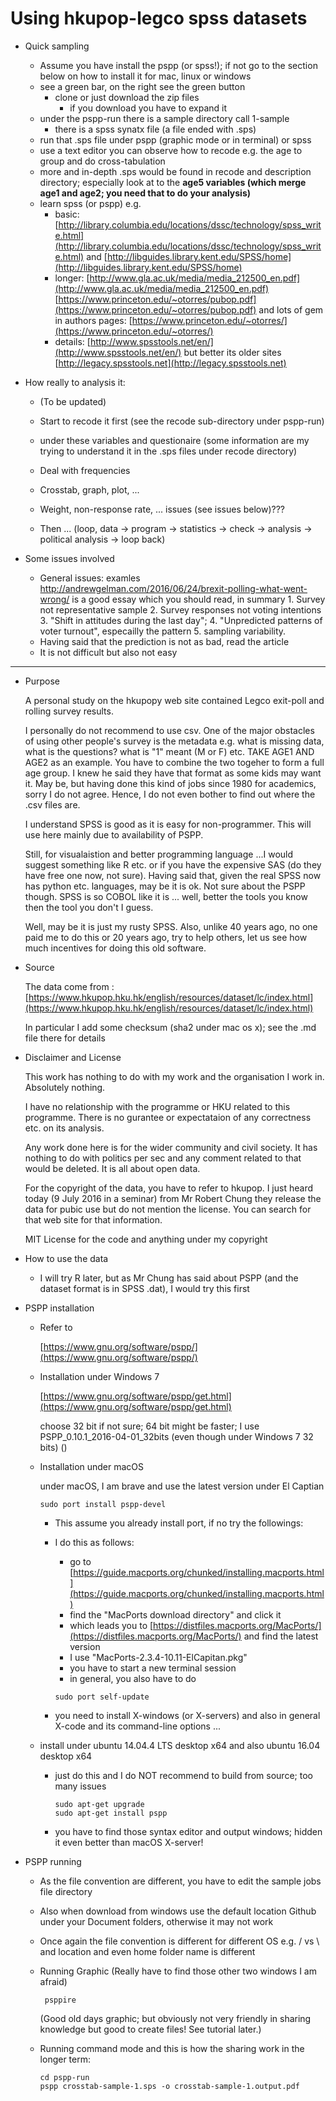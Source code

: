 # Using hkupop-legco spss datasets

* Quick sampling

    - Assume you have install the pspp (or spss!); if not go to the section below on how to install it for mac, linux or windows
    - see a green bar, on the right see the green button
        - clone or just download the zip files
            - if you download you have to expand it
    - under the pspp-run there is a sample directory call 1-sample
        - there is a spss synatx file (a file ended with .sps)
    - run that .sps file under pspp (graphic mode or in terminal) or spss
    - use a text editor you can observe how to recode e.g. the age to group and do cross-tabulation
    - more and in-depth .sps would be found in recode and description directory; 
        especially look at to the **age5 variables (which merge age1 and age2; you need that to do your analysis)**
    - learn spss (or pspp) e.g. 
        - basic:    [http://library.columbia.edu/locations/dssc/technology/spss_write.html](http://library.columbia.edu/locations/dssc/technology/spss_write.html) and
                    [http://libguides.library.kent.edu/SPSS/home](http://libguides.library.kent.edu/SPSS/home)
        - longer:   [http://www.gla.ac.uk/media/media_212500_en.pdf](http://www.gla.ac.uk/media/media_212500_en.pdf)
                    [https://www.princeton.edu/~otorres/pubop.pdf](https://www.princeton.edu/~otorres/pubop.pdf)
                    and lots of gem in authors pages: [https://www.princeton.edu/~otorres/](https://www.princeton.edu/~otorres/)
        - details:  [http://www.spsstools.net/en/](http://www.spsstools.net/en/)
                    but better its older sites 
                    [http://legacy.spsstools.net](http://legacy.spsstools.net)

* How really to analysis it:

    - (To be updated)
    - Start to recode it first (see the recode sub-directory under pspp-run)
    - under these variables and questionaire (some information are my trying to understand it in the .sps files under recode directory)

    - Deal with frequencies
    - Crosstab, graph, plot, ...
    - Weight, non-response rate, ... issues (see issues below)??? 

    - Then ... (loop, data -> program -> statistics -> check -> analysis -> political analysis -> loop back)

* Some issues involved

    - General issues: examles http://andrewgelman.com/2016/06/24/brexit-polling-what-went-wrong/ is a good essay which you should read, in summary
            1. Survey not representative sample 
            2. Survey responses not voting intentions
            3. "Shift in attitudes during the last day";
            4. "Unpredicted patterns of voter turnout", especailly the pattern
            5. sampling variability. 
    - Having said that the prediction is not as bad, read the article
    - It is not difficult but also not easy


------------------------------------------------------------

* Purpose

    A personal study on the hkupopy web site contained Legco exit-poll and rolling survey results.

    I personally do not recommend to use csv.  One of the major obstacles of using other people's survey is the metadata e.g. what is missing data, what is the questions? what is "1" meant (M or F) etc.  TAKE AGE1 AND AGE2 as an example.  You have to combine the two togeher to form a full age group.  I knew he said they have that format as some kids may want it.  May be, but having done this kind of jobs since 1980 for academics, sorry I do not agree.  Hence, I do not even bother to find out where the .csv files are. 

    I understand SPSS is good as it is easy for non-programmer.  This will use here mainly due to availability of PSPP. 

    Still, for visualaistion and better programming language ...I would suggest something like R etc. or if you have the expensive SAS (do they have free one now, not sure).  Having said that, given the real SPSS now has python etc. languages, may be it is ok.  Not sure about the PSPP though.  SPSS is so COBOL like it is ... well, better the tools you know then the tool you don't I guess.

    Well, may be it is just my rusty SPSS.  Also, unlike 40 years ago, no one paid me to do this or 20 years ago, try to help others, let us see how much incentives for doing this old software.  

* Source

    The data come from : [https://www.hkupop.hku.hk/english/resources/dataset/lc/index.html](https://www.hkupop.hku.hk/english/resources/dataset/lc/index.html)

    In particular I add some checksum (sha2 under mac os x); see the .md file there for details

* Disclaimer and License

    This work has nothing to do with my work and the organisation I work in.  Absolutely nothing.

    I have no relationship with the programme or HKU related to this programme.  There is no gurantee or expectataion of any correctness etc. on its analysis.

    Any work done here is for the wider community and civil society.  It has nothing to do with politics per sec and any comment related to that would be deleted.  It is all about open data.

    For the copyright of the data, you have to refer to hkupop.  I just heard today (9 July 2016 in a seminar) from Mr Robert Chung they release the data for pubic use but do not mention the license.  You can search for that web site for that information.

    MIT License for the code and anything under my copyright

* How to use the data

    -   I will try R later, but as Mr Chung has said about PSPP (and the dataset format is in SPSS .dat), I would try this first

* PSPP installation

    -   Refer to

        [https://www.gnu.org/software/pspp/](https://www.gnu.org/software/pspp/)
		
	-	Installation under Windows 7
	
		[https://www.gnu.org/software/pspp/get.html](https://www.gnu.org/software/pspp/get.html)
		
		choose 32 bit if not sure;  64 bit might be faster; I use PSPP_0.10.1_2016-04-01_32bits (even though under Windows 7 32 bits) ()
		

    -   Installation under macOS

        under macOS, I am brave and use the latest version under El Captian 

        ```
        sudo port install pspp-devel
        ```

        - This assume you already install port, if no try the followings:
        - I do this as follows: 
            - go to [https://guide.macports.org/chunked/installing.macports.html](https://guide.macports.org/chunked/installing.macports.html)
            - find the "MacPorts download directory" and click it
            - which leads you to [https://distfiles.macports.org/MacPorts/](https://distfiles.macports.org/MacPorts/) and find the latest version
            - I use "MacPorts-2.3.4-10.11-ElCapitan.pkg"
            - you have to start a new terminal session
            - in general, you also have to do

            ```
            sudo port self-update
            ```

        - you need to install X-windows (or X-servers) and also in general X-code and its command-line options ...

    -   install under ubuntu 14.04.4 LTS desktop x64 and also ubuntu 16.04 desktop x64

		- just do this and I do NOT recommend to build from source; too many issues
	
			```
			sudo apt-get upgrade
			sudo apt-get install pspp
			```
		
		- you have to find those syntax editor and output windows; 
			hidden it even better than macOS X-server!
	
* PSPP running	

    -   As the file convention are different, you have to edit the sample jobs file directory
	
	-	Also when download from windows use the default location Github under your Document folders, otherwise it may not work
	
	-	Once again the file convention is different for different OS e.g. / vs \ and location and even home folder name is different

    -   Running Graphic (Really have to find those other two windows I am afraid)

        ```
         psppire
        ```

         (Good old days graphic; but obviously not very friendly in sharing knowledge but good to create files! See tutorial later.)

    -   Running command mode and this is how the sharing work in the longer term:

        ```
        cd pspp-run
        pspp crosstab-sample-1.sps -o crosstab-sample-1.output.pdf
    
        ```

        



